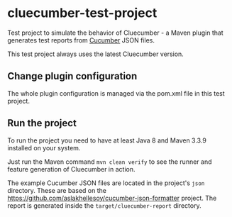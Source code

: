 # cluecumber-test-project

Test project to simulate the behavior of Cluecumber - a Maven plugin that generates test reports from [Cucumber](https://cucumber.io) JSON files.

This test project always uses the latest Cluecumber version.

## Change plugin configuration

The whole plugin configuration is managed via the pom.xml file in this test project.

## Run the project

To run the project you need to have at least Java 8 and Maven 3.3.9 installed on your system.

Just run the Maven command ```mvn clean verify``` to see the runner and feature generation of Cluecumber in action.

The example Cucumber JSON files are located in the project's `json` directory. These are based on the https://github.com/aslakhellesoy/cucumber-json-formatter project. 
The report is generated inside the `target/cluecumber-report` directory.